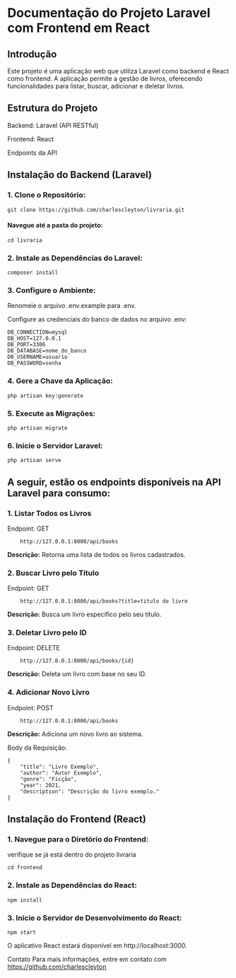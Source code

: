 # Documentação do Projeto Laravel com Frontend em React
## Introdução
Este projeto é uma aplicação web que utiliza Laravel como backend e React como frontend. A aplicação permite a gestão de livros, oferecendo funcionalidades para listar, buscar, adicionar e deletar livros.

## Estrutura do Projeto
Backend: Laravel (API RESTful)

Frontend: React

Endpoints da API

## Instalação do Backend (Laravel)

### 1.  Clone o Repositório:

    git clone https://github.com/charlescleyton/livraria.git
#### Navegue até a pasta do projeto:

    cd livraria
### 2. Instale as Dependências do Laravel:

    composer install
### 3. Configure o Ambiente:

Renomeie o arquivo .env.example para .env.

Configure as credenciais do banco de dados no arquivo .env:

    DB_CONNECTION=mysql
    DB_HOST=127.0.0.1
    DB_PORT=3306
    DB_DATABASE=nome_do_banco
    DB_USERNAME=usuario
    DB_PASSWORD=senha
### 4. Gere a Chave da Aplicação:
    php artisan key:generate

### 5. Execute as Migrações:
    php artisan migrate
### 6. Inicie o Servidor Laravel:
    php artisan serve

## A seguir, estão os endpoints disponíveis na API Laravel para consumo:

### 1. **Listar Todos os Livros**

Endpoint: GET 

        http://127.0.0.1:8000/api/books

**Descrição:** Retorna uma lista de todos os livros cadastrados.

### 2. **Buscar Livro pelo Título**
Endpoint: GET 

        http://127.0.0.1:8000/api/books?title=titulo do livro


**Descrição:** Busca um livro específico pelo seu título.

### 3. **Deletar Livro pelo ID**
Endpoint: DELETE 

        http://127.0.0.1:8000/api/books/{id}


**Descrição:** Deleta um livro com base no seu ID.

### 4. **Adicionar Novo Livro**
Endpoint: POST 

        http://127.0.0.1:8000/api/books
**Descrição:** Adiciona um novo livro ao sistema.

Body da Requisição:

    {
        "title": "Livro Exemplo",
        "author": "Autor Exemplo",
        "genre": "Ficção",
        "year": 2021,
        "description": "Descrição do livro exemplo."
    }

## Instalação do Frontend (React)

### 1. Navegue para o Diretório do Frontend:
verifique se já está dentro do projeto livraria

    cd frontend

### 2. Instale as Dependências do React:
    npm install

### 3. Inicie o Servidor de Desenvolvimento do React:
    npm start

O aplicativo React estará disponível em http://localhost:3000.


Contato
Para mais informações, entre em contato com https://github.com/charlescleyton


